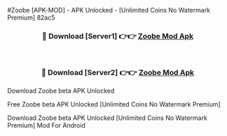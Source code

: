 #Zoobe [APK-MOD] - APK Unlocked - [Unlimited Coins No Watermark Premium] 82ac5



<div align="center">

<h3>🔴 Download [Server1] 👉👉 <a href="https://momento.my/?title=Zoobe">Zoobe Mod Apk</a></h3><br>

<h3>🔴 Download [Server2] 👉👉 <a href="https://momento.my/?title=Zoobe">Zoobe Mod Apk</a></h3>
</div>



Download Zoobe beta APK Unlocked

Free Zoobe beta APK Unlocked [Unlimited Coins No Watermark Premium]

Download Zoobe beta APK Unlocked [Unlimited Coins No Watermark Premium] Mod For Android
